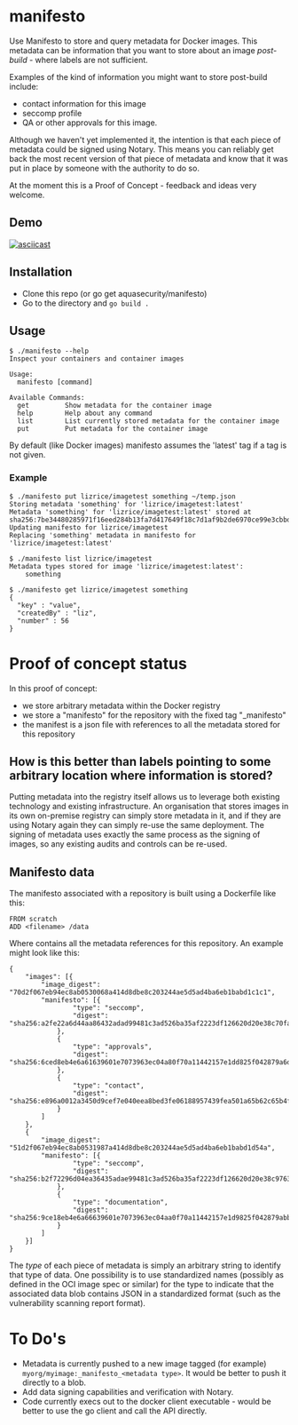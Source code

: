 # manifesto
Use Manifesto to store and query metadata for Docker images. This metadata can be information that you want to store about an image *post-build* - where labels are not sufficient. 

Examples of the kind of information you might want to store post-build include: 

* contact information for this image
* seccomp profile
* QA or other approvals for this image. 

Although we haven't yet implemented it, the intention is that each piece of metadata could be signed using Notary. This means you can reliably get back the most recent version of that piece of metadata and know that it was put in place by someone with the authority to do so. 

At the moment this is a Proof of Concept - feedback and ideas very welcome. 

## Demo 

[![asciicast](https://asciinema.org/a/4PJUTsNJa6sDvT3DSc0fJhSTW.png)](https://asciinema.org/a/4PJUTsNJa6sDvT3DSc0fJhSTW)

## Installation

* Clone this repo (or go get aquasecurity/manifesto)
* Go to the directory and `go build .`

## Usage

```
$ ./manifesto --help
Inspect your containers and container images

Usage:
  manifesto [command]

Available Commands:
  get         Show metadata for the container image
  help        Help about any command
  list        List currently stored metadata for the container image
  put         Put metadata for the container image
```

By default (like Docker images) manifesto assumes the 'latest' tag if a tag is not given. 

### Example

```
$ ./manifesto put lizrice/imagetest something ~/temp.json
Storing metadata 'something' for 'lizrice/imagetest:latest'
Metadata 'something' for 'lizrice/imagetest:latest' stored at sha256:7be34480285971f16eed284b13fa7d417649f18c7d1af9b2de6970ce99e3cbbd
Updating manifesto for lizrice/imagetest
Replacing 'something' metadata in manifesto for 'lizrice/imagetest:latest'

$ ./manifesto list lizrice/imagetest
Metadata types stored for image 'lizrice/imagetest:latest':
    something

$ ./manifesto get lizrice/imagetest something
{
  "key" : "value",
  "createdBy" : "liz",
  "number" : 56
}
```

# Proof of concept status

In this proof of concept:  

* we store arbitrary metadata within the Docker registry 
* we store a "manifesto" for the repository with the fixed tag "_manifesto"
* the manifest is a json file with references to all the metadata stored for this repository

## How is this better than labels pointing to some arbitrary location where information is stored? 

Putting metadata into the registry itself allows us to leverage both existing technology and existing infrastructure. An organisation that stores images in its own on-premise registry can simply store metadata in it, and if they are using Notary again they can simply re-use the same deployment. The signing of metadata uses exactly the same process as the signing of images, so any existing audits and controls can be re-used. 

## Manifesto data

The manifesto associated with a repository is built using a Dockerfile like this: 

```
FROM scratch
ADD <filename> /data
```

Where <filename> contains all the metadata references for this repository. An example might look like this:

```
{
	"images": [{
		"image_digest": "70d2f067eb94ec8ab0530068a414d8dbe8c203244ae5d5ad4ba6eb1babd1c1c1",
		"manifesto": [{
				"type": "seccomp",
				"digest": "sha256:a2fe22a6d44aa86432adad99481c3ad526ba35af2223df126620d20e38c70fac"
			},
			{
				"type": "approvals",
				"digest": "sha256:6ced8eb4e6a61639601e7073963ec04a80f70a11442157e1dd825f042879a6da"
			},
			{
				"type": "contact",
				"digest": "sha256:e896a0012a3450d9cef7e040eea8bed3fe06188957439fea501a65b62c65b4f1"
			}
		]
	}, 
    {
		"image_digest": "51d2f067eb94ec8ab0531987a414d8dbe8c203244ae5d5ad4ba6eb1babd1d54a",
		"manifesto": [{
				"type": "seccomp",
				"digest": "sha256:b2f72296d04ea36435adae99481c3ad526ba35af2223df126620d20e38c9763c"
			},
			{
				"type": "documentation",
				"digest": "sha256:9ce18eb4e6a66639601e7073963ec04aa0f70a11442157e1d9825f042879abb1"
			}
		]
    }]
}
```

The *type* of each piece of metadata is simply an arbitrary string to identify that type of data. One possibility is to use standardized names (possibly as defined in the OCI image spec or similar) for the type to indicate that the associated data blob contains JSON in a standardized format (such as the vulnerability scanning report format).

# To Do's 

* Metadata is currently pushed to a new image tagged (for example) `myorg/myimage:_manifesto_<metadata type>`. It would be better to push it directly to a blob. 
* Add data signing capabilities and verification with Notary. 
* Code currently execs out to the docker client executable - would be better to use the go client and call the API directly. 
